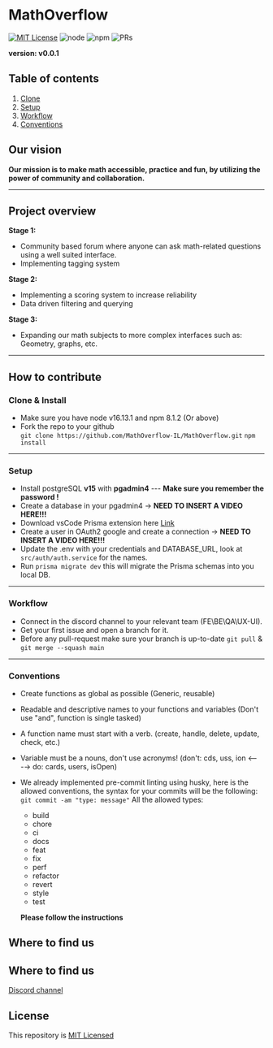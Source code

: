 # MathOverflow

[![MIT License](https://img.shields.io/badge/License-MIT-green.svg)](https://choosealicense.com/licenses/mit/)
![node](https://img.shields.io/badge/node-16.13.1-green)
![npm](https://img.shields.io/badge/npm-8.1.2-green)
![PRs](https://img.shields.io/badge/PRs-Coming%20soon-orange)

**version: v0.0.1**

## Table of contents

1. [Clone](#clone)
2. [Setup](#setup)
3. [Workflow](#workflow)
4. [Conventions](#conventions)

## Our vision

**Our mission is to make math accessible, practice and fun, by utilizing the power of community and collaboration.**

---

## Project overview

**Stage 1:**

- Community based forum where anyone can ask math-related questions using a well suited interface.
- Implementing tagging system

**Stage 2:**

- Implementing a scoring system to increase reliability
- Data driven filtering and querying

**Stage 3:**

- Expanding our math subjects to more complex interfaces such as: Geometry, graphs, etc.

---

## How to contribute

### Clone & Install <a name="clone"></a>

- Make sure you have node v16.13.1 and npm 8.1.2 (Or above)
- Fork the repo to your github  
  `git clone https://github.com/MathOverflow-IL/MathOverflow.git`
  `npm install`

---

### Setup <a name="setup"></a>

- Install postgreSQL **v15** with **pgadmin4** --- **Make sure you remember the password !**
- Create a database in your pgadmin4 -> **NEED TO INSERT A VIDEO HERE!!!**
- Download vsCode Prisma extension here [Link](https://marketplace.visualstudio.com/items?itemName=Prisma.prisma)
- Create a user in OAuth2 google and create a connection -> **NEED TO INSERT A VIDEO HERE!!!**
- Update the .env with your credentials and DATABASE_URL, look at `src/auth/auth.service` for the names.
- Run `prisma migrate dev` this will migrate the Prisma schemas into you local DB.

---

### Workflow <a name="workflow"></a>

- Connect in the discord channel to your relevant team (FE\BE\QA\UX-UI).
- Get your first issue and open a branch for it.
- Before any pull-request make sure your branch is up-to-date `git pull` & `git merge --squash main`

---

### Conventions <a name="conventions"></a>

- Create functions as global as possible (Generic, reusable)
- Readable and descriptive names to your functions and variables (Don't use "and", function is single tasked)
- A function name must start with a verb. (create, handle, delete, update, check, etc.)
- Variable must be a nouns, don't use acronyms! (don't: cds, uss, ion <----> do: cards, users, isOpen)
- We already implemented pre-commit linting using husky, here is the allowed conventions,
  the syntax for your commits will be the following: `git commit -am "type: message"`
  All the allowed types:

  - build
  - chore
  - ci
  - docs
  - feat
  - fix
  - perf
  - refactor
  - revert
  - style
  - test

  **Please follow the instructions**

## Where to find us

## Where to find us

[Discord channel](https://discord.gg/ysffT6BpX7)

## License

This repository is [MIT Licensed](https://github.com/MathOverflow-IL/MathOverflow/blob/main/LICENCE)
